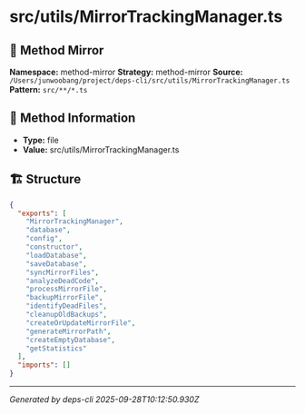 # src/utils/MirrorTrackingManager.ts

## 🔧 Method Mirror

**Namespace:** method-mirror
**Strategy:** method-mirror
**Source:** `/Users/junwoobang/project/deps-cli/src/utils/MirrorTrackingManager.ts`
**Pattern:** `src/**/*.ts`

## 📝 Method Information

- **Type:** file
- **Value:** src/utils/MirrorTrackingManager.ts

## 🏗️ Structure

```json
{
  "exports": [
    "MirrorTrackingManager",
    "database",
    "config",
    "constructor",
    "loadDatabase",
    "saveDatabase",
    "syncMirrorFiles",
    "analyzeDeadCode",
    "processMirrorFile",
    "backupMirrorFile",
    "identifyDeadFiles",
    "cleanupOldBackups",
    "createOrUpdateMirrorFile",
    "generateMirrorPath",
    "createEmptyDatabase",
    "getStatistics"
  ],
  "imports": []
}
```

---
*Generated by deps-cli 2025-09-28T10:12:50.930Z*
